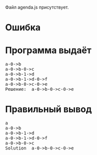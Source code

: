 Файл agenda.js присутствует.
# Ошибка
# Программа выдаёт
<pre>
a-0->b
a-0->b-0->c
a-0->b-1->d
a-0->b-1->d-0->f
a-0->b-0->c-0->e
Решение:  a-0->b-0->c-0->e
</pre>
# Правильный вывод
<pre>a
a-0->b
a-0->b-1->d
a-0->b-1->d-0->f
a-0->b-0->c
Solution  a-0->b-0->c-0->e
</pre>